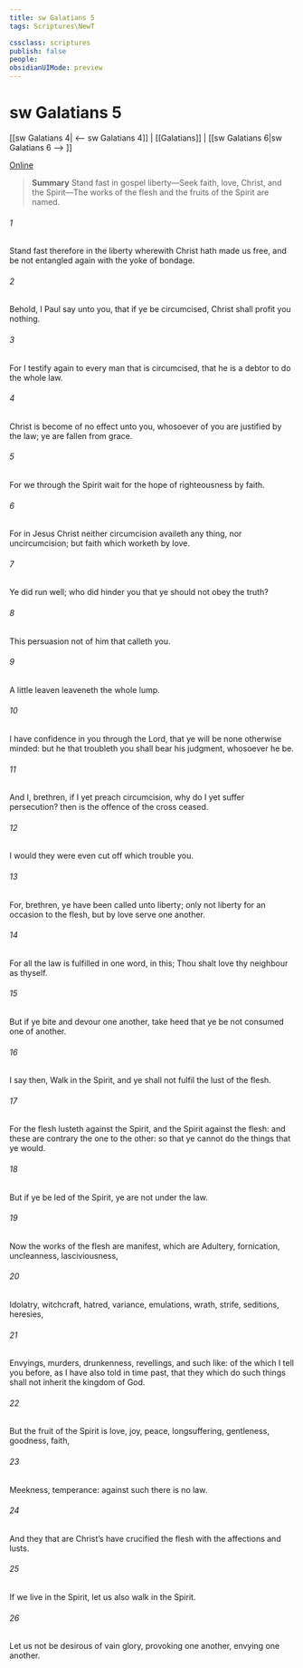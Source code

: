 ```yaml
---
title: sw Galatians 5
tags: Scriptures\NewT

cssclass: scriptures
publish: false
people:
obsidianUIMode: preview
---
```


# sw Galatians 5
[[sw Galatians 4| <-- sw Galatians 4]] | [[Galatians]] | [[sw Galatians 6|sw Galatians 6 --> ]]

[Online](https://churchofjesuschrist.org/study/scriptures/nt/gal/5?lang=eng)

> __Summary__
Stand fast in gospel liberty—Seek faith, love, Christ, and the Spirit—The works of the flesh and the fruits of the Spirit are named.

###### 1 
Stand fast therefore in the liberty wherewith Christ hath made us free, and be not entangled again with the yoke of bondage.

###### 2 
Behold, I Paul say unto you, that if ye be circumcised, Christ shall profit you nothing.

###### 3 
For I testify again to every man that is circumcised, that he is a debtor to do the whole law.

###### 4 
Christ is become of no effect unto you, whosoever of you are justified by the law; ye are fallen from grace.

###### 5 
For we through the Spirit wait for the hope of righteousness by faith.

###### 6 
For in Jesus Christ neither circumcision availeth any thing, nor uncircumcision; but faith which worketh by love.

###### 7 
Ye did run well; who did hinder you that ye should not obey the truth?

###### 8 
This persuasion  not of him that calleth you.

###### 9 
A little leaven leaveneth the whole lump.

###### 10 
I have confidence in you through the Lord, that ye will be none otherwise minded: but he that troubleth you shall bear his judgment, whosoever he be.

###### 11 
And I, brethren, if I yet preach circumcision, why do I yet suffer persecution? then is the offence of the cross ceased.

###### 12 
I would they were even cut off which trouble you.

###### 13 
For, brethren, ye have been called unto liberty; only  not liberty for an occasion to the flesh, but by love serve one another.

###### 14 
For all the law is fulfilled in one word,  in this; Thou shalt love thy neighbour as thyself.

###### 15 
But if ye bite and devour one another, take heed that ye be not consumed one of another.

###### 16 
 I say then, Walk in the Spirit, and ye shall not fulfil the lust of the flesh.

###### 17 
For the flesh lusteth against the Spirit, and the Spirit against the flesh: and these are contrary the one to the other: so that ye cannot do the things that ye would.

###### 18 
But if ye be led of the Spirit, ye are not under the law.

###### 19 
Now the works of the flesh are manifest, which are  Adultery, fornication, uncleanness, lasciviousness,

###### 20 
Idolatry, witchcraft, hatred, variance, emulations, wrath, strife, seditions, heresies,

###### 21 
Envyings, murders, drunkenness, revellings, and such like: of the which I tell you before, as I have also told  in time past, that they which do such things shall not inherit the kingdom of God.

###### 22 
But the fruit of the Spirit is love, joy, peace, longsuffering, gentleness, goodness, faith,

###### 23 
Meekness, temperance: against such there is no law.

###### 24 
And they that are Christ’s have crucified the flesh with the affections and lusts.

###### 25 
If we live in the Spirit, let us also walk in the Spirit.

###### 26 
Let us not be desirous of vain glory, provoking one another, envying one another.

